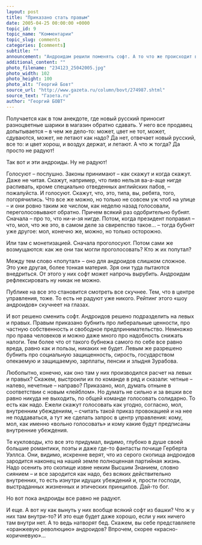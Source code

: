 ```yaml
---
layout: post
title: "Приказано стать правым"
date: 2005-04-25 00:00:00 +0000
topic_id: 9
topic_name: "Комментарии"
topic_slug: comments
categories: [comments]
subtitle: ""
announcement: "Андроидам решили поменять софт. А то что же происходит в самом деле! Ходят все, ходят туда-сюда. Лепят какую-то ерунду в экран и в гущу жизни. Перед тем как каждый свой шаг сделать, всякий раз делают запрос в центр управления. Всякой команды из центра управления слушаются беспрекословно. Вроде бы любо-дорого смотреть. Ан нет."
additional_content: ""
photo_filename: "234123_25042005.jpg"
photo_width: 102
photo_height: 100
photo_alt: "Георгий Бовт"
source_url: "http://www.gazeta.ru/column/bovt/274987.shtml"
source_text: "Газета.ru"
author: "Георгий БОВТ"
---
```

Получается как в том анекдоте, где новый русский приносит разноцветные шарики в магазин обратно сдавать. У него все продавец допытывается – в чем же дело-то: может, цвет не тот, может, сдуваются, может, не летают как надо? Да нет, отвечает новый русский, все то: и цвет хорош, и воздух держат, и летают. А что ж тогда? Да просто не радуют!

Так вот и эти андроиды. Ну не радуют!

Голосуют – послушно. Законы принимают – как скажут и когда скажут. Даже не читая. Скажут, например, что пиво нельзя ва-а-аще нигде распивать, кроме специально отведенных английских пабов, – пожалуйста. И голосуют. Скажут, что, это, типа, вы, ребята, того, погорячились. Что все же можно, но только не совсем уж чтоб на улице – и они ровно таким же числом, как неделю назад голосовали, переголосовывают обратно. Причем всякий раз одобрительно бубнят. Сначала – про то, что ни-и-зя нигде. Потом, когда президент поправил – что, мол, что же это, в самом деле за свирепство такое... – тогда бубнят уже другое: мол, конечно же, можно, но только осторожно.

Или там с монетизацией. Сначала проголосуют. Потом сами же возмущаются: как же они так могли проголосовать? Кто ж их попутал?

Между тем слово «попутал» – оно для андроидов слишком сложное. Это уже другая, более тонкая материя. Зря они туда пытаются внедриться. От этого у них софт может напрочь вырубить. Андроидам рефлексировать ну никак не можно.

Публике на все это становится смотреть все скучнее. Тем, что в центре управления, тоже. То есть не радуют уже никого. Рейтинг этого «шоу андроидов» скучнеет на глазах.

И вот решено сменить софт. Андроидов решено подразделить на левых и правых. Правым приказано бубнить про либеральные ценности, про частную собственность и свободное предпринимательство. Немножко про права человеков и можно даже много про надобность снижать налоги. Тем более что от такого бубнежа самого по себе все равно вреда, равно как и пользы, никаких не будет. Левым же разрешено бубнить про социальную защищенность, сирость, государством опекаемую и защищаемую, зарплаты, пенсии и злыдня Зурабова.

Любопытно, конечно, как оно там у них производился расчет на левых и правых? Скажем, выстроили их по команде в ряд и сказали: четные – налево, нечетные – направо? Приказано, мол, думать отныне в соответствии с новым «лейблом». Но думать не сильно и за вешки все равно никуда не выходить, по общей команде голосовать солидарно. То есть как надо. Ежели скажут голосовать как угодно, согласно, мол, внутренним убеждениям, – считать такой приказ провокацией и на нее не поддаваться, а тут же сделать запрос в центр управления: кому, мол, как именно «вольно голосовать» и кому какие будут предписаны внутренние убеждения.

Те кукловоды, кто все это придумал, видимо, глубоко в душе своей большие романтики, поэты и даже где-то фантасты почище Герберта Уэллса. Они, видимо, искренне верят, что из серого скопища андроидов зародится наконец на нашей земле полноценная партийная жизнь. Надо осенить это скопище извне неким Высшим Знанием, словно сиянием – и все зародится как надо, без всяких действительно внутренних, то есть изнутри идущих убеждений и, прости господи, выстраданных жизненных и этических принципов. Дай-то бог.

Но вот пока андроиды все равно не радуют.

И еще. А вот ну как вынуть у них вообще всякий софт из башки? Что ж у них там внутри-то? И это еще будет даже хорошо, если у них ничего там внутри нет. А то ведь натворят бед. Скажем, вы себе представляете «оранжевую революцию» андроидов? Впрочем, скорее «красно-коричневую»…
